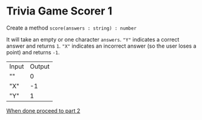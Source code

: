 # Trivia Game Scorer 1
Create a method `score(answers : string) : number`

It will take an empty or one character `answers`. `"Y"` indicates a correct answer and returns `1`. `"X"` indicates an incorrect answer (so the user loses a point) and returns `-1`.


<table>
    <tr>
        <td>Input</td>
        <td>Output</td>
    </tr>
    <tr>
        <td>""</td>
        <td>0</td>
    </tr>
    <tr>
        <td>"X"</td>
        <td>-1</td>
    </tr>
    <tr>
        <td>"Y"</td>
        <td>1</td>
    </tr>
</table>

[When done proceed to part 2](trivia_scorer2.md)
